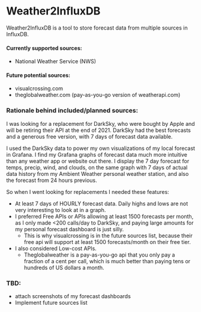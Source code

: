 # Weather2InfluxDB

Weather2InfluxDB is a tool to store forecast data from multiple
sources in InfluxDB.

#### Currently supported sources:
- National Weather Service (NWS)

#### Future potential sources:
- visualcrossing.com
- theglobalweather.com (pay-as-you-go version of weatherapi.com)


### Rationale behind included/planned sources:
I was looking for a replacement for DarkSky, who were bought by
Apple and will be retiring their API at the end of 2021.
DarkSky had the best forecasts and a generous free version,
with 7 days of forecast data available.

I used the DarkSky data to power my own visualizations of my
local forecast in Grafana. I find my Grafana graphs of forecast
data much more intuitive than any weather app or website out there.
I display the 7 day forecast for temps, precip, wind, and clouds,
on the same graph with 7 days of actual data history from my
Ambient Weather personal weather station, and also the forecast
from 24 hours previous.

So when I went looking for replacements I needed these features:
- At least 7 days of HOURLY forecast data. Daily highs and lows
are not very interesting to look at in a graph.
- I preferred Free APIs or APIs allowing at least 1500 forecasts
per month, as I only made <200 calls/day to DarkSky, and paying
large amounts for my personal forecast dashboard is just silly.
    - This is why visualcrossing is in the future sources list,
    because their free api will support at least 1500
    forecasts/month on their free tier.
- I also considered Low-cost APIs.
    - Theglobalweather is a
    pay-as-you-go api that you only pay a fraction of a cent per
    call, which is much better than paying tens or hundreds of
    US dollars a month.

### TBD:
- attach screenshots of my forecast dashboards
- Implement future sources list